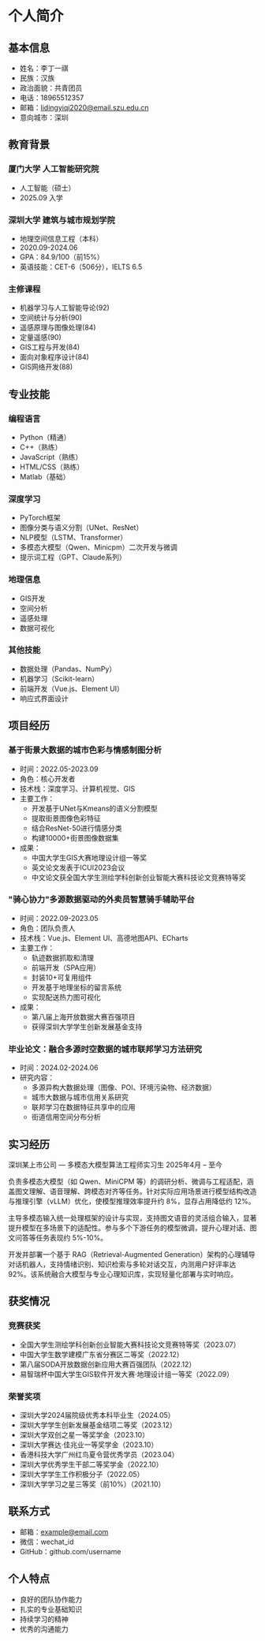 # 个人简介

## 基本信息
- 姓名：李丁一祺
- 民族：汉族
- 政治面貌：共青团员
- 电话：18965512357
- 邮箱：lidingyiqi2020@email.szu.edu.cn
- 意向城市：深圳

## 教育背景
### 厦门大学 人工智能研究院
- 人工智能（硕士）
- 2025.09 入学

### 深圳大学 建筑与城市规划学院
- 地理空间信息工程（本科）
- 2020.09-2024.06
- GPA：84.9/100（前15%）
- 英语技能：CET-6（506分），IELTS 6.5

### 主修课程
- 机器学习与人工智能导论(92)
- 空间统计与分析(90)
- 遥感原理与图像处理(84)
- 定量遥感(90)
- GIS工程与开发(84)
- 面向对象程序设计(84)
- GIS网络开发(88)

## 专业技能
### 编程语言
- Python（精通）
- C++（熟练）
- JavaScript（熟练）
- HTML/CSS（熟练）
- Matlab（基础）

### 深度学习
- PyTorch框架
- 图像分类与语义分割（UNet、ResNet）
- NLP模型（LSTM、Transformer）
- 多模态大模型（Qwen、Minicpm）二次开发与微调
- 提示词工程（GPT、Claude系列）

### 地理信息
- GIS开发
- 空间分析
- 遥感处理
- 数据可视化

### 其他技能
- 数据处理（Pandas、NumPy）
- 机器学习（Scikit-learn）
- 前端开发（Vue.js、Element UI）
- 响应式界面设计

## 项目经历
### 基于街景大数据的城市色彩与情感制图分析
- 时间：2022.05-2023.09
- 角色：核心开发者
- 技术栈：深度学习、计算机视觉、GIS
- 主要工作：
  - 开发基于UNet与Kmeans的语义分割模型
  - 提取街景图像色彩特征
  - 结合ResNet-50进行情感分类
  - 构建10000+街景图像数据集
- 成果：
  - 中国大学生GIS大赛地理设计组一等奖
  - 英文论文发表于ICUI2023会议
  - 中文论文获全国大学生测绘学科创新创业智能大赛科技论文竞赛特等奖

### "骑心协力"多源数据驱动的外卖员智慧骑手辅助平台
- 时间：2022.09-2023.05
- 角色：团队负责人
- 技术栈：Vue.js、Element UI、高德地图API、ECharts
- 主要工作：
  - 轨迹数据抓取和清理
  - 前端开发（SPA应用）
  - 封装10+可复用组件
  - 开发基于地理坐标的留言系统
  - 实现配送热力图可视化
- 成果：
  - 第八届上海开放数据大赛百强项目
  - 获得深圳大学学生创新发展基金支持

### 毕业论文：融合多源时空数据的城市联邦学习方法研究
- 时间：2024.02-2024.06
- 研究内容：
  - 多源异构大数据处理（图像、POI、环境污染物、经济数据）
  - 城市大数据与城市信用关系研究
  - 联邦学习在数据特征共享中的应用
  - 街道信用空间分布分析

## 实习经历
深圳某上市公司 — 多模态大模型算法工程师实习生
2025年4月 – 至今

负责多模态大模型（如 Qwen、MiniCPM 等）的调研分析、微调与工程适配，涵盖图文理解、语音理解、跨模态对齐等任务。针对实际应用场景进行模型结构改造与推理引擎（vLLM）优化，使模型推理效率提升约 8%，显存占用降低约 12%。

主导多模态输入统一处理框架的设计与实现，支持图文语音的灵活组合输入，显著提升模型在多场景下的适配性。参与多个下游任务的模型微调，提升心理对话、图文问答等任务表现约 5%-10%。

开发并部署一个基于 RAG（Retrieval-Augmented Generation）架构的心理辅导对话机器人，支持情绪识别、知识检索与多轮对话交互，内测用户好评率达 92%。该系统融合大模型与专业心理知识库，实现轻量化部署与实时响应。

## 获奖情况
### 竞赛获奖
- 全国大学生测绘学科创新创业智能大赛科技论文竞赛特等奖（2023.07）
- 中国大学生数学建模广东省分赛区二等奖（2022.12）
- 第八届SODA开放数据创新应用大赛百强团队（2022.12）
- 易智瑞杯中国大学生GIS软件开发大赛·地理设计组一等奖（2022.09）

### 荣誉奖项
- 深圳大学2024届院级优秀本科毕业生（2024.05）
- 深圳大学学生创新发展基金结项二等奖（2023.12）
- 深圳大学双创之星一等奖学金（2023.10）
- 深圳大学赛达·佳兆业一等奖学金（2023.10）
- 香港科技大学广州红鸟夏令营优秀学员（2023.04）
- 深圳大学优秀学生干部二等奖学金（2022.10）
- 深圳大学学生工作积极分子（2022.05）
- 深圳大学学习之星三等奖（前10%）（2021.10）

## 联系方式
- 邮箱：example@email.com
- 微信：wechat_id
- GitHub：github.com/username

## 个人特点
- 良好的团队协作能力
- 扎实的专业基础知识
- 持续学习的精神
- 优秀的沟通能力 